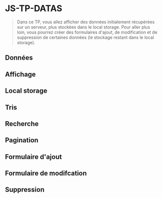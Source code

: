 # JS-TP-DATAS

> Dans ce TP, vous allez afficher des données initialement récupérées sur un serveur, plus stockées dans le local storage.
> Pour aller plus loin, vous pourrez créer des formulaires d'ajout, de modification et de suppression de certaines données (le stockage restant dans le local storage).

## Données

## Affichage

## Local storage

## Tris

## Recherche

## Pagination

## Formulaire d'ajout

## Formulaire de modifcation

## Suppression
